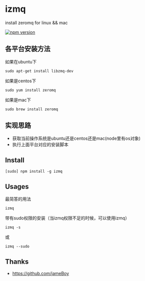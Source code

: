 # izmq

install zeromq for linux &amp;&amp; mac

[![npm version](https://badge.fury.io/js/izmq.svg)](http://badge.fury.io/js/izmq)

## 各平台安装方法

如果在ubuntu下

    sudo apt-get install libzmq-dev

如果是centos下

    sudo yum install zeromq
    
如果是mac下

    sudo brew install zeromq

## 实现思路

- 获取当前操作系统是ubuntu还是centos还是mac(node里有os对象)
- 执行上面平台对应的安装脚本

## Install 

    [sudo] npm install -g izmq


## Usages

最简答的用法

    izmq
    

带有sudo权限的安装（当izmq权限不足的时候，可以使用izmq）

    izmq -s 
    
或

    izmq --sudo 
    
    
## Thanks

- https://github.com/jameBoy